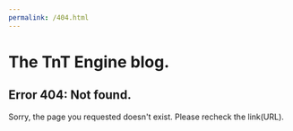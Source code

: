 ```yaml
---
permalink: /404.html
---
```


# The TnT Engine blog.

## Error 404: Not found.
Sorry, the page you requested doesn't exist. Please recheck the link(URL).